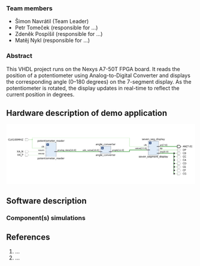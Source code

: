 ### Team members

* Šimon Navrátil (Team Leader)
* Petr Tomeček (responsible for ...)
* Zdeněk Pospíšil (responsible for ...)
* Matěj Nykl (responsible for ...)

### Abstract

This VHDL project runs on the Nexys A7-50T FPGA board. It reads the position of a potentiometer using Analog-to-Digital Converter and displays the corresponding angle (0–180 degrees) on the 7-segment display. As the potentiometer is rotated, the display updates in real-time to reflect the current position in degrees.

## Hardware description of demo application

![adc-diagram](Top_Level.png)

## Software description


### Component(s) simulations



## References

1. ...
2. ...
